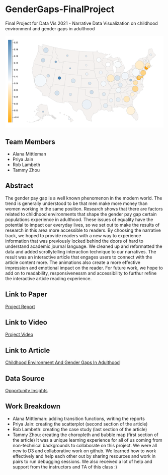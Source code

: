 # GenderGaps-FinalProject
Final Project for Data Vis 2021 - Narrative Data Visualization on childhood environment and gender gaps in adulthood

![Bubble map of state wide differnecs in porportional postive income between male and female](genderDifference.png?raw=true "Gender Difference Bubble Map by State")

## Team Members
- Alana Mittleman
- Priya Jain
- Rob Lambeth
- Tammy Zhou

## Abstract
The gender pay gap is a well known phenomenon in the modern world. The trend is generally understood to be that men make more money than women working in the same position. Research shows that there are factors related to childhood environments that shape the gender pay gap certain populations experience in adulthood. These issues of equality have the potential to impact our everyday lives, so we set out to make the results of research in this area more accessible to readers. By choosing the narrative track, we hoped to provide readers with a new way to experience information that was previously locked behind the doors of hard to understand academic journal language. We cleaned up and reformatted the data and added scrollytelling interaction technique to our narratives. The result was an interactive article that engages users to connect with the article content more. The animations also create a more effective impression and emotional impact on the reader. For future work, we hope to add on to readability, responsivenessm and accessibility to furthur refine the interactive article reading experience.

## Link to Paper
[Project Report](report.md)

## Link to Video
[Project Video]()

## Link to Article 
[Childhood Environment And Gender Gaps In Adulthood](https://cmu-vis-2021.github.io/GenderGaps-FinalProject/)

## Data Source
[Opportunity Insights](https://opportunityinsights.org/paper/gendergaps/)

## Work Breakdown
- Alana Mittleman: adding transition functions, writing the reports
- Priya Jain: creating the scatterplot (second section of the article)
- Rob Lambeth: creating the case study (last section of the article)
- Tammy Zhou: creating the choropleth and bubble map (first section of the article)
It was a unique learning experience for all of us coming from non-technical backgrounds to collaborate on this project. We were all new to D3 and collaborative work on github. We learned how to work effectively and help each other out by sharing resources and work in pairs to run debugging sessions. We also received a lot of help and support from the instructors and TA of this class :)
